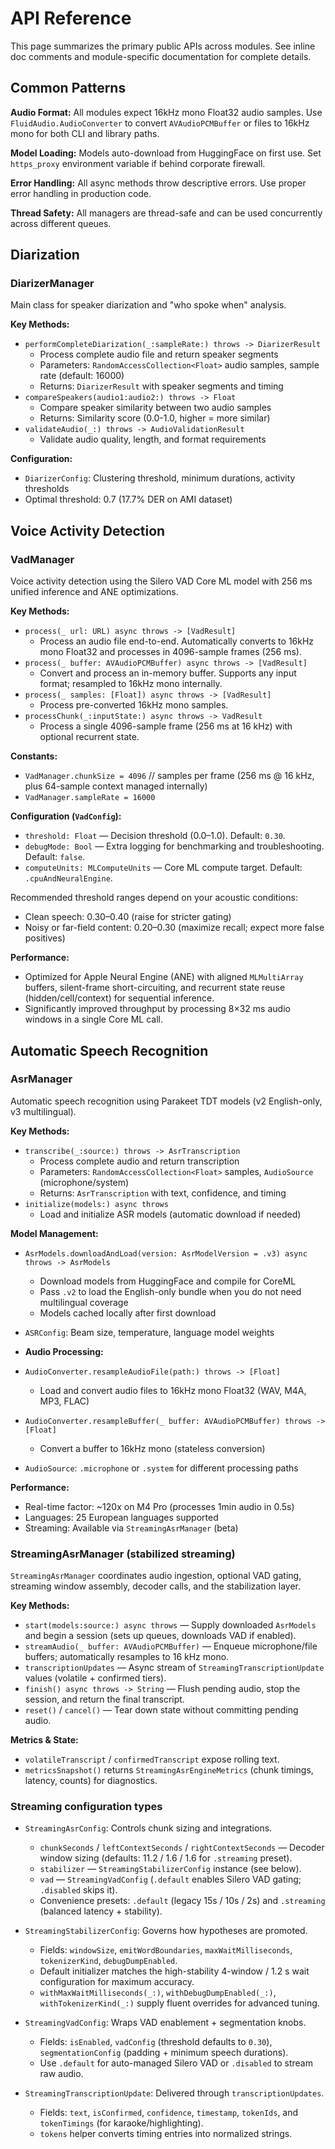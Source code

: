 # API Reference

This page summarizes the primary public APIs across modules. See inline doc comments and module-specific documentation for complete details.

## Common Patterns

**Audio Format:** All modules expect 16kHz mono Float32 audio samples. Use `FluidAudio.AudioConverter` to convert `AVAudioPCMBuffer` or files to 16kHz mono for both CLI and library paths.

**Model Loading:** Models auto-download from HuggingFace on first use. Set `https_proxy` environment variable if behind corporate firewall.

**Error Handling:** All async methods throw descriptive errors. Use proper error handling in production code.

**Thread Safety:** All managers are thread-safe and can be used concurrently across different queues.

## Diarization

### DiarizerManager
Main class for speaker diarization and "who spoke when" analysis.

**Key Methods:**
- `performCompleteDiarization(_:sampleRate:) throws -> DiarizerResult`
  - Process complete audio file and return speaker segments
  - Parameters: `RandomAccessCollection<Float>` audio samples, sample rate (default: 16000)
  - Returns: `DiarizerResult` with speaker segments and timing
- `compareSpeakers(audio1:audio2:) throws -> Float`
  - Compare speaker similarity between two audio samples
  - Returns: Similarity score (0.0-1.0, higher = more similar)
- `validateAudio(_:) throws -> AudioValidationResult`
  - Validate audio quality, length, and format requirements

**Configuration:**
- `DiarizerConfig`: Clustering threshold, minimum durations, activity thresholds
- Optimal threshold: 0.7 (17.7% DER on AMI dataset)

## Voice Activity Detection

### VadManager
Voice activity detection using the Silero VAD Core ML model with 256 ms unified inference and ANE optimizations.

**Key Methods:**
- `process(_ url: URL) async throws -> [VadResult]`
  - Process an audio file end-to-end. Automatically converts to 16kHz mono Float32 and processes in 4096-sample frames (256 ms).
- `process(_ buffer: AVAudioPCMBuffer) async throws -> [VadResult]`
  - Convert and process an in-memory buffer. Supports any input format; resampled to 16kHz mono internally.
- `process(_ samples: [Float]) async throws -> [VadResult]`
  - Process pre-converted 16kHz mono samples.
- `processChunk(_:inputState:) async throws -> VadResult`
  - Process a single 4096-sample frame (256 ms at 16 kHz) with optional recurrent state.

**Constants:**
- `VadManager.chunkSize = 4096`  // samples per frame (256 ms @ 16 kHz, plus 64-sample context managed internally)
- `VadManager.sampleRate = 16000`

**Configuration (`VadConfig`):**
- `threshold: Float` — Decision threshold (0.0–1.0). Default: `0.30`.
- `debugMode: Bool` — Extra logging for benchmarking and troubleshooting. Default: `false`.
- `computeUnits: MLComputeUnits` — Core ML compute target. Default: `.cpuAndNeuralEngine`.

Recommended threshold ranges depend on your acoustic conditions:
- Clean speech: 0.30–0.40 (raise for stricter gating)
- Noisy or far-field content: 0.20–0.30 (maximize recall; expect more false positives)

**Performance:**
- Optimized for Apple Neural Engine (ANE) with aligned `MLMultiArray` buffers, silent-frame short-circuiting, and recurrent state reuse (hidden/cell/context) for sequential inference.
- Significantly improved throughput by processing 8×32 ms audio windows in a single Core ML call.

## Automatic Speech Recognition

### AsrManager
Automatic speech recognition using Parakeet TDT models (v2 English-only, v3 multilingual).

**Key Methods:**
- `transcribe(_:source:) throws -> AsrTranscription`
  - Process complete audio and return transcription
  - Parameters: `RandomAccessCollection<Float>` samples, `AudioSource` (microphone/system)
  - Returns: `AsrTranscription` with text, confidence, and timing
- `initialize(models:) async throws`
  - Load and initialize ASR models (automatic download if needed)

**Model Management:**
- `AsrModels.downloadAndLoad(version: AsrModelVersion = .v3) async throws -> AsrModels`
  - Download models from HuggingFace and compile for CoreML
  - Pass `.v2` to load the English-only bundle when you do not need multilingual coverage
  - Models cached locally after first download
- `ASRConfig`: Beam size, temperature, language model weights

- **Audio Processing:**
- `AudioConverter.resampleAudioFile(path:) throws -> [Float]`
  - Load and convert audio files to 16kHz mono Float32 (WAV, M4A, MP3, FLAC)
- `AudioConverter.resampleBuffer(_ buffer: AVAudioPCMBuffer) throws -> [Float]`
  - Convert a buffer to 16kHz mono (stateless conversion)
- `AudioSource`: `.microphone` or `.system` for different processing paths

**Performance:**
- Real-time factor: ~120x on M4 Pro (processes 1min audio in 0.5s)
- Languages: 25 European languages supported
- Streaming: Available via `StreamingAsrManager` (beta)

### StreamingAsrManager (stabilized streaming)

`StreamingAsrManager` coordinates audio ingestion, optional VAD gating, streaming window assembly, decoder calls, and the stabilization layer.

**Key Methods:**
- `start(models:source:) async throws` — Supply downloaded `AsrModels` and begin a session (sets up queues, downloads VAD if enabled).
- `streamAudio(_ buffer: AVAudioPCMBuffer)` — Enqueue microphone/file buffers; automatically resamples to 16 kHz mono.
- `transcriptionUpdates` — Async stream of `StreamingTranscriptionUpdate` values (volatile + confirmed tiers).
- `finish() async throws -> String` — Flush pending audio, stop the session, and return the final transcript.
- `reset()` / `cancel()` — Tear down state without committing pending audio.

**Metrics & State:**
- `volatileTranscript` / `confirmedTranscript` expose rolling text.
- `metricsSnapshot()` returns `StreamingAsrEngineMetrics` (chunk timings, latency, counts) for diagnostics.

### Streaming configuration types

- `StreamingAsrConfig`: Controls chunk sizing and integrations.
  - `chunkSeconds` / `leftContextSeconds` / `rightContextSeconds` — Decoder window sizing (defaults: 11.2 / 1.6 / 1.6 for `.streaming` preset).
  - `stabilizer` — `StreamingStabilizerConfig` instance (see below).
  - `vad` — `StreamingVadConfig` (`.default` enables Silero VAD gating; `.disabled` skips it).
  - Convenience presets: `.default` (legacy 15s / 10s / 2s) and `.streaming` (balanced latency + stability).

- `StreamingStabilizerConfig`: Governs how hypotheses are promoted.
  - Fields: `windowSize`, `emitWordBoundaries`, `maxWaitMilliseconds`, `tokenizerKind`, `debugDumpEnabled`.
  - Default initializer matches the high-stability 4-window / 1.2 s wait configuration for maximum accuracy.
  - `withMaxWaitMilliseconds(_:)`, `withDebugDumpEnabled(_:)`, `withTokenizerKind(_:)` supply fluent overrides for advanced tuning.

- `StreamingVadConfig`: Wraps VAD enablement + segmentation knobs.
  - Fields: `isEnabled`, `vadConfig` (threshold defaults to `0.30`), `segmentationConfig` (padding + minimum speech durations).
  - Use `.default` for auto-managed Silero VAD or `.disabled` to stream raw audio.

- `StreamingTranscriptionUpdate`: Delivered through `transcriptionUpdates`.
  - Fields: `text`, `isConfirmed`, `confidence`, `timestamp`, `tokenIds`, and `tokenTimings` (for karaoke/highlighting).
  - `tokens` helper converts timing entries into normalized strings.
